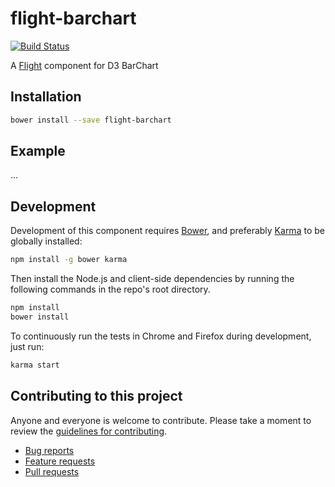 # flight-barchart

[![Build Status](https://secure.travis-ci.org/mjromper/flight-barchart.png)](http://travis-ci.org/mjromper/flight-barchart)

A [Flight](https://github.com/twitter/flight) component for D3 BarChart

## Installation

```bash
bower install --save flight-barchart
```

## Example

…

## Development

Development of this component requires [Bower](http://bower.io), and preferably
[Karma](http://karma-runner.github.io) to be globally installed:

```bash
npm install -g bower karma
```

Then install the Node.js and client-side dependencies by running the following
commands in the repo's root directory.

```bash
npm install
bower install
```

To continuously run the tests in Chrome and Firefox during development, just run:

```bash
karma start
```

## Contributing to this project

Anyone and everyone is welcome to contribute. Please take a moment to
review the [guidelines for contributing](CONTRIBUTING.md).

* [Bug reports](CONTRIBUTING.md#bugs)
* [Feature requests](CONTRIBUTING.md#features)
* [Pull requests](CONTRIBUTING.md#pull-requests)
